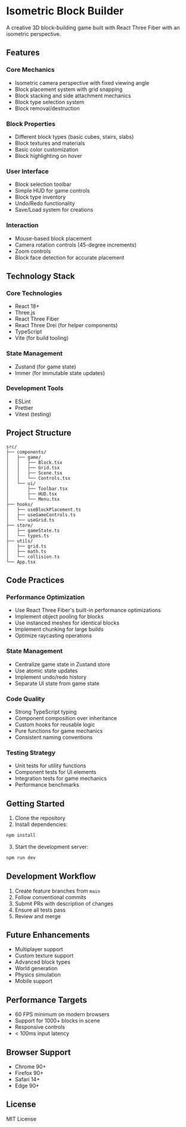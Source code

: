 # Isometric Block Builder

A creative 3D block-building game built with React Three Fiber with an isometric perspective.

## Features

### Core Mechanics

- Isometric camera perspective with fixed viewing angle
- Block placement system with grid snapping
- Block stacking and side attachment mechanics
- Block type selection system
- Block removal/destruction

### Block Properties

- Different block types (basic cubes, stairs, slabs)
- Block textures and materials
- Basic color customization
- Block highlighting on hover

### User Interface

- Block selection toolbar
- Simple HUD for game controls
- Block type inventory
- Undo/Redo functionality
- Save/Load system for creations

### Interaction

- Mouse-based block placement
- Camera rotation controls (45-degree increments)
- Zoom controls
- Block face detection for accurate placement

## Technology Stack

### Core Technologies

- React 18+
- Three.js
- React Three Fiber
- React Three Drei (for helper components)
- TypeScript
- Vite (for build tooling)

### State Management

- Zustand (for game state)
- Immer (for immutable state updates)

### Development Tools

- ESLint
- Prettier
- Vitest (testing)

## Project Structure

```
src/
├── components/
│   ├── game/
│   │   ├── Block.tsx
│   │   ├── Grid.tsx
│   │   ├── Scene.tsx
│   │   └── Controls.tsx
│   └── ui/
│       ├── Toolbar.tsx
│       ├── HUD.tsx
│       └── Menu.tsx
├── hooks/
│   ├── useBlockPlacement.ts
│   ├── useGameControls.ts
│   └── useGrid.ts
├── store/
│   ├── gameState.ts
│   └── types.ts
├── utils/
│   ├── grid.ts
│   ├── math.ts
│   └── collision.ts
└── App.tsx
```

## Code Practices

### Performance Optimization

- Use React Three Fiber's built-in performance optimizations
- Implement object pooling for blocks
- Use instanced meshes for identical blocks
- Implement chunking for large builds
- Optimize raycasting operations

### State Management

- Centralize game state in Zustand store
- Use atomic state updates
- Implement undo/redo history
- Separate UI state from game state

### Code Quality

- Strong TypeScript typing
- Component composition over inheritance
- Custom hooks for reusable logic
- Pure functions for game mechanics
- Consistent naming conventions

### Testing Strategy

- Unit tests for utility functions
- Component tests for UI elements
- Integration tests for game mechanics
- Performance benchmarks

## Getting Started

1. Clone the repository
2. Install dependencies:

```bash
npm install
```

3. Start the development server:

```bash
npm run dev
```

## Development Workflow

1. Create feature branches from `main`
2. Follow conventional commits
3. Submit PRs with description of changes
4. Ensure all tests pass
5. Review and merge

## Future Enhancements

- Multiplayer support
- Custom texture support
- Advanced block types
- World generation
- Physics simulation
- Mobile support

## Performance Targets

- 60 FPS minimum on modern browsers
- Support for 1000+ blocks in scene
- Responsive controls
- < 100ms input latency

## Browser Support

- Chrome 90+
- Firefox 90+
- Safari 14+
- Edge 90+

## License

MIT License
